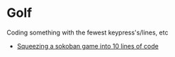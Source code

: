 Golf
====

Coding something with the fewest keypress's/lines, etc

* [Squeezing a sokoban game into 10 lines of code](https://www.cole-k.com/2023/02/21/tiny-games-hs/)

